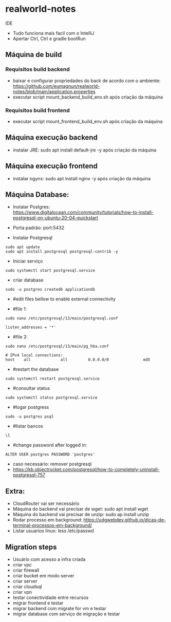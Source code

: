 # realworld-notes

IDE
* Tudo funciona mais facil com o IntelliJ
* Apertar Ctrl, Ctrl e gradle bootRun

## Máquina de build
### Requisitos build backend
* baixar e configurar propriedades do back de acordo com o ambiente: https://github.com/eumagnun/realworld-notes/blob/main/application.properties
* executar script mount_backend_build_env.sh após criação da máquina

### Requisitos build frontend
* executar script mount_frontend_build_env.sh após criação da máquina

## Máquina execução backend
* instalar JRE: sudo apt install default-jre -y após criação da máquina

## Máquina execução frontend
* instalar ngynx: sudo apt install nginx -y após criação da máquina

## Máquina Database:
* Instalar Postgres: https://www.digitalocean.com/community/tutorials/how-to-install-postgresql-on-ubuntu-20-04-quickstart
* Porta padrão: port:5432

* Instalar Postgresql
````
sudo apt update
sudo apt install postgresql postgresql-contrib -y
````
* Iniciar serviço
````
sudo systemctl start postgresql.service
````

* criar database
````
sudo -u postgres createdb applicationdb
````
* #edit files bellow to enable external connectivity

* #file 1: 
````
sudo nano /etc/postgresql/13/main/postgresql.conf
````
````
listen_addresses = '*'
````

* #file 2: 
````
sudo nano /etc/postgresql/13/main/pg_hba.conf
````
````
# IPv4 local connections:
host    all           	all        	0.0.0.0/0            	md5
````

* #restart the database
````
sudo systemctl restart postgresql.service
````

* #consultar status
````
sudo systemctl status postgresql.service
````

* #logar postgress
````
sudo -u postgres psql
````
* #listar bancos
```
\l
```

* #change password after logged in:
```
ALTER USER postgres PASSWORD 'postgres'
```

* caso necessário: remover postgresql
* https://kb.objectrocket.com/postgresql/how-to-completely-uninstall-postgresql-757

## Extra: 
* CloudRouter vai ser necessário
* Máquina do backend vai precisar de wget: sudo apt install wget
* Máquina do backend vai precisar de unzip: sudo ap install unzip
* Rodar processo em background: https://udgwebdev.github.io/dicas-de-terminal-processos-em-background/
* Listar usuarios linux: less /etc/passwd



## Migration steps
* Usuário com acesso a infra criada
* criar vpc
* criar firewall
* criar bucket em modo server
* criar server
* criar cloudsql
* criar vpn
* testar conectividade entre recursos
* migrar frontend e testar
* migrar backend com migrate for vm e testar
* migrar database com serviço de migração e testar
